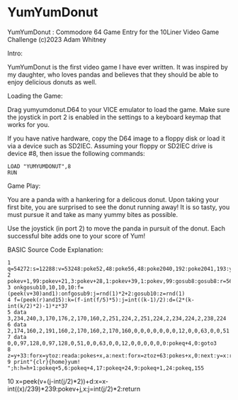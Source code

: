 # YumYumDonut
YumYumDonut : Commodore 64 Game Entry for the 10Liner Video Game Challenge
(c)2023 Adam Whitney

Intro:

YumYumDonut is the first video game I have ever written. It was inspired by my daughter, who loves pandas and believes that they should be able to enjoy delicious donuts as well.

Loading the Game:

Drag yumyumdonut.D64 to your VICE emulator to load the game. Make sure the joystick in port 2 is enabled in the settings to a keyboard keymap that works for you.

If you have native hardware, copy the D64 image to a floppy disk or load it via a device such as SD2IEC. Assuming your floppy or SD2IEC drive is device #8, then issue the following commands:

    LOAD "YUMYUMDONUT",8
    RUN

Game Play:

You are a panda with a hankering for a delicous donut. Upon taking your first bite, you are surprised to see the donut running away! It is so tasty, you must pursue it and take as many yummy bites as possible.

Use the joystick (in port 2) to move the panda in pursuit of the donut. Each successful bite adds one to your score of Yum!

BASIC Source Code Explanation:

    1 q=54272:s=12288:v=53248:poke52,48:poke56,48:poke2040,192:poke2041,193:y=0:h=1
    2 pokev+1,99:pokev+21,3:pokev+28,1:pokev+39,1:pokev,99:gosub8:gosub8:r=56320
    3 onkgosub10,10,10,10:f=(peek(v+30)and1):onfgosub9:j=rnd(1)*2+2:gosub10:z=rnd(1)
    4 f=(peek(r)and15):k=(f-int(f/5)*5):j=int((k-1)/2):d=(2*(k-int(k/2)*2)-1)*z*37
    5 data 3,234,240,3,170,176,2,170,160,2,251,224,2,251,224,2,234,224,2,238,224
    6 data 2,174,160,2,191,160,2,170,160,2,170,160,0,0,0,0,0,0,0,12,0,0,63,0,0,51
    7 data 0,0,97,128,0,97,128,0,51,0,0,63,0,0,12,0,0,0,0,0,0:pokeq+4,0:goto3
    8 z=y+33:forx=ytoz:reada:pokes+x,a:next:forx=ztoz+63:pokes+x,0:next:y=x:return
    9 print"{clr}{home}yum! ";h:h=h+1:pokeq+5,6:pokeq+4,17:pokeq+24,9:pokeq+1,24:pokeq,155
   10 x=peek(v+(j-int(j/2)*2))+d:x=x-int((x)/239)*239:pokev+j,x:j=int(j/2)*2:return
